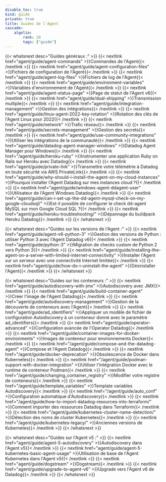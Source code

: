 ```yaml
---
disable_toc: true
kind: guide
private: true
title: Guides de l'Agent
cascade:
    algolia:
        rank: 20
        tags: ["guide"]
---
```


{{< whatsnext desc="Guides généraux :" >}}
    {{< nextlink href="agent/guide/agent-commands" >}}Commandes de l'Agent{{< /nextlink >}}
    {{< nextlink href="agent/guide/agent-configuration-files" >}}Fichiers de configuration de l'Agent{{< /nextlink >}}
    {{< nextlink href="agent/guide/agent-log-files" >}}Fichiers de log de l'Agent{{< /nextlink >}}
    {{< nextlink href="agent/guide/environment-variables" >}}Variables d'environnement de l'Agent{{< /nextlink >}}
    {{< nextlink href="agent/guide/agent-status-page" >}}Page de statut de l'Agent v6{{< /nextlink >}}
    {{< nextlink href="agent/guide/dual-shipping" >}}Transmission multiple{{< /nextlink >}}
    {{< nextlink href="agent/guide/integration-management" >}}Gestion des intégrations{{< /nextlink >}}
    {{< nextlink href="agent/guide/linux-agent-2022-key-rotation" >}}Rotation des clés de l'Agent Linux pour 2022{{< /nextlink >}}
    {{< nextlink href="agent/guide/network" >}}Trafic réseau{{< /nextlink >}}
    {{< nextlink href="agent/guide/secrets-management" >}}Gestion des secrets{{< /nextlink >}}
    {{< nextlink href="agent/guide/use-community-integrations" >}}Utiliser les intégrations de la communauté{{< /nextlink >}}
    {{< nextlink href="agent/guide/datadog-agent-manager-windows" >}}Datadog Agent Manager pour Windows{{< /nextlink >}}
    {{< nextlink href="/agent/guide/heroku-ruby" >}}Instrumenter une application Ruby on Rails sur Heroku avec Datadog{{< /nextlink >}}
    {{< nextlink href="agent/guide/private-link" >}}Transmettre votre télémétrie à Datadog en toute sécurité via AWS PrivateLink{{< /nextlink >}}
    {{< nextlink href="agent/guide/why-should-i-install-the-agent-on-my-cloud-instances" >}}Pourquoi installer l'Agent Datadog sur mes instances cloud ?{{< /nextlink >}}
    {{< nextlink href="agent/guide/windows-agent-ddagent-user" >}}Utilisateur de l'Agent Windows Datadog{{< /nextlink >}}
    {{< nextlink href="agent/guide/can-i-set-up-the-dd-agent-mysql-check-on-my-google-cloudsql/" >}}Est-il possible de configurer le check dd-agent MySQL sur mon Google Cloud SQL ?{{< /nextlink >}}
    {{< nextlink href="agent/guide/heroku-troubleshooting/" >}}Dépannage du buildpack Heroku Datadog{{< /nextlink >}}
{{< /whatsnext >}}

{{< whatsnext desc="Guides sur les versions de l'Agent :" >}}
    {{< nextlink href="agent/guide/agent-v6-python-3" >}}Gestion des versions de Python : utiliser Python 3 avec l'Agent Datadog v6{{< /nextlink >}}
    {{< nextlink href="agent/guide/python-3" >}}Migration de checks custom de Python 2 vers Python 3{{< /nextlink >}}
    {{< nextlink href="agent/guide/installing-the-agent-on-a-server-with-limited-internet-connectivity" >}}Installer l'Agent sur un serveur avec une connectivité Internet limitée{{< /nextlink >}}
    {{< nextlink href="agent/guide/how-do-i-uninstall-the-agent" >}}Désinstaller l'Agent{{< /nextlink >}}
{{< /whatsnext >}}

{{< whatsnext desc="Guides sur les conteneurs :" >}}
    {{< nextlink href="agent/guide/autodiscovery-with-jmx" >}}Autodiscovery avec JMX{{< /nextlink >}}
    {{< nextlink href="agent/guide/build-container-agent" >}}Créer l'image de l'Agent Datadog{{< /nextlink >}}
    {{< nextlink href="agent/guide/autodiscovery-management" >}}Gestion de la découverte de conteneurs avec l'Agent{{< /nextlink >}}
    {{< nextlink href="agent/guide/ad_identifiers" >}}Appliquer un modèle de fichier de configuration Autodiscovery à un conteneur donné avec le paramètre ad_identifiers{{< /nextlink >}}
    {{< nextlink href="agent/guide/operator-advanced" >}}Configuration avancée de l'Operator Datadog{{< /nextlink >}}
    {{< nextlink href="/agent/guide/container-images-for-docker-environments" >}}Images de conteneur pour environnements Docker{{< /nextlink >}}
    {{< nextlink href="/agent/guide/compose-and-the-datadog-agent" >}}Compose et l'Agent Datadog{{< /nextlink >}}
    {{< nextlink href="/agent/guide/docker-deprecation" >}}Obsolescence de Docker dans Kubernetes{{< /nextlink >}}
    {{< nextlink href="/agent/guide/podman-support-with-docker-integration" >}}Utiliser l'intégration Docker avec le runtime de conteneur Podman{{< /nextlink >}}
    {{< nextlink href="/agent/guide/changing_container_registry" >}}Modifier votre registre de conteneurs{{< /nextlink >}}
    {{< nextlink href="/agent/guide/template_variables" >}}Template variables Autodiscovery{{< /nextlink >}}
    {{< nextlink href="/agent/guide/auto_conf" >}}Configuration automatique d'Autodiscovery{{< /nextlink >}}
    {{< nextlink href="/agent/guide/how-to-import-datadog-resources-into-terraform/" >}}Comment importer des ressources Datadog dans Terraform{{< /nextlink >}}
    {{< nextlink href="/agent/guide/kubernetes-cluster-name-detection/" >}}Détection des noms de cluster Kubernetes{{< /nextlink >}}
    {{< nextlink href="/agent/guide/kubernetes-legacy/" >}}Anciennes versions de Kubernetes{{< /nextlink >}}
{{< /whatsnext >}}

{{< whatsnext desc="Guides sur l'Agent v5 :" >}}
    {{< nextlink href="agent/guide/agent-5-autodiscovery" >}}Autodiscovery dans l'Agent v5{{< /nextlink >}}
    {{< nextlink href="agent/guide/agent-5-kubernetes-basic-agent-usage" >}}Utilisation de base de l'Agent Kubernetes dans l'Agent v5{{< /nextlink >}}
    {{< nextlink href="agent/guide/dogstream" >}}Dogstream{{< /nextlink >}}
    {{< nextlink href="agent/guide/upgrade-to-agent-v6" >}}Upgrade vers l'Agent v6 de Datadog{{< /nextlink >}}
{{< /whatsnext >}}